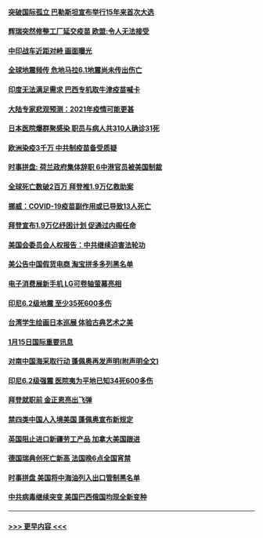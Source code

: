 #### [突破国际孤立 巴勒斯坦宣布举行15年来首次大选](../pages/prog202/a103033395.md?t=01161401) 
#### [辉瑞突然修整工厂延交疫苗 欧盟:令人无法接受](../pages/prog202/a103033337.md?t=01161401) 
#### [中印战车近距对峙 画面曝光](../pages/prog202/a103033328.md?t=01161401) 
#### [全球地震频传 危地马拉6.1地震尚未传出伤亡](../pages/prog202/a103033260.md?t=01161401) 
#### [印度无法满足需求 巴西专机取牛津疫苗喊卡](../pages/prog202/a103033246.md?t=01161401) 
#### [大陆专家悲观预测：2021年疫情可能更甚](../pages/prog202/a103033186.md?t=01161401) 
#### [日本医院爆群聚感染 职员与病人共310人确诊31死](../pages/prog202/a103033200.md?t=01161401) 
#### [欧洲染疫3千万 中共制疫苗备受质疑](../pages/prog202/a103032868.md?t=01161401) 
#### [时事拼盘: 荷兰政府集体辞职 6中港官员被美国制裁](../pages/prog202/a103033063.md?t=01161401) 
#### [全球死亡数破2百万 拜登推1.9万亿救助案](../pages/prog202/a103033050.md?t=01161401) 
#### [挪威：COVID-19疫苗副作用或已导致13人死亡](../pages/prog202/a103032989.md?t=01161401) 
#### [拜登宣布1.9万亿纾困计划 促通过内阁任命](../pages/prog202/a103032902.md?t=01161401) 
#### [美国会委员会人权报告：中共继续迫害法轮功](../pages/prog202/a103032900.md?t=01161401) 
#### [美公告中国假货电商 淘宝拼多多列黑名单](../pages/prog202/a103032892.md?t=01161401) 
#### [电子消费展新手机 LG可卷轴萤幕亮相](../pages/prog202/a103032862.md?t=01161401) 
#### [印尼6.2级地震 至少35死600多伤](../pages/prog202/a103032858.md?t=01161401) 
#### [台湾学生绘画日本巡展 体验古典艺术之美](../pages/prog202/a103032810.md?t=01161401) 
#### [1月15日国际重要讯息](../pages/prog202/a103032706.md?t=01161401) 
#### [对南中国海采取行动 蓬佩奥再发声明(附声明全文)](../pages/prog202/a103032622.md?t=01161401) 
#### [印尼6.2级强震 医院夷为平地已知34死600多伤](../pages/prog202/a103032580.md?t=01161401) 
#### [拜登就职前 金正恩亮出飞弹](../pages/prog202/a103032472.md?t=01161401) 
#### [禁四类中国人入境美国 蓬佩奥宣布新规定](../pages/prog202/a103032438.md?t=01161401) 
#### [英国阻止进口新疆劳工产品 加拿大美国跟进](../pages/prog202/a103032303.md?t=01161401) 
#### [德国瑞典创死亡新高 法国晚6点全国宵禁](../pages/prog202/a103032350.md?t=01161401) 
#### [时事拼盘 美国将中海油列入出口管制黑名单](../pages/prog202/a103032335.md?t=01161401) 
#### [中共病毒继续突变 美国巴西俄国均现全新变种](../pages/prog202/a103032261.md?t=01161401) 

----
#### [ >>> 更早内容 <<< ](../indexes/prog202-earlier.md)

